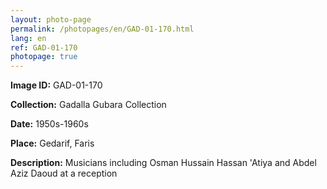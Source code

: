 ```yaml
---
layout: photo-page
permalink: /photopages/en/GAD-01-170.html
lang: en
ref: GAD-01-170
photopage: true
---
```


**Image ID:** GAD-01-170

**Collection:** Gadalla Gubara Collection

**Date:** 1950s-1960s

**Place:** Gedarif, Faris

**Description:** Musicians including Osman Hussain Hassan 'Atiya and Abdel Aziz Daoud at a reception
